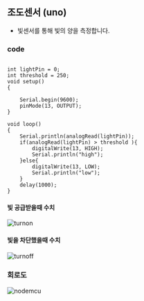## 조도센서 (uno)
 * 빛센서를 통해 빛의 양을 측정합니다.

### code 

<pre><code>
int lightPin = 0;
int threshold = 250;
void setup()
{

    Serial.begin(9600);
    pinMode(13, OUTPUT);
}
 
void loop()
{
    Serial.println(analogRead(lightPin)); 
    if(analogRead(lightPin) > threshold ){    
        digitalWrite(13, HIGH);
        Serial.println("high"); 
    }else{
        digitalWrite(13, LOW);
        Serial.println("low"); 
    }
    delay(1000);
}
</code></pre>

#### 빛 공급받을때 수치
![turnon](https://user-images.githubusercontent.com/22341443/33019470-e235bbb4-ce3d-11e7-8cf1-cc786556abbb.PNG)


#### 빛을 차단했을때 수치
![turnoff](https://user-images.githubusercontent.com/22341443/33019522-0f74818c-ce3e-11e7-849c-f6897f18c2a4.PNG)


### 회로도

![nodemcu](https://user-images.githubusercontent.com/22341443/33019901-90143034-ce3f-11e7-94e0-016241e9ef1a.PNG)

